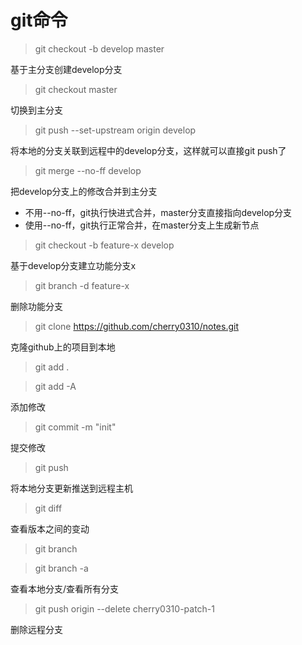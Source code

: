 # git命令
>  git checkout -b develop master

基于主分支创建develop分支

> git checkout master

切换到主分支

> git push --set-upstream origin develop

将本地的分支关联到远程中的develop分支，这样就可以直接git push了

> git merge --no-ff develop

把develop分支上的修改合并到主分支
* 不用--no-ff，git执行快进式合并，master分支直接指向develop分支
* 使用--no-ff，git执行正常合并，在master分支上生成新节点

> git checkout -b feature-x develop

基于develop分支建立功能分支x

> git branch -d feature-x

删除功能分支

> git clone https://github.com/cherry0310/notes.git

克隆github上的项目到本地

> git add .

> git add -A

添加修改

> git commit -m "init"

提交修改

> git push

将本地分支更新推送到远程主机

> git diff

查看版本之间的变动

> git branch

> git branch -a

查看本地分支/查看所有分支

> git push origin --delete cherry0310-patch-1

删除远程分支
